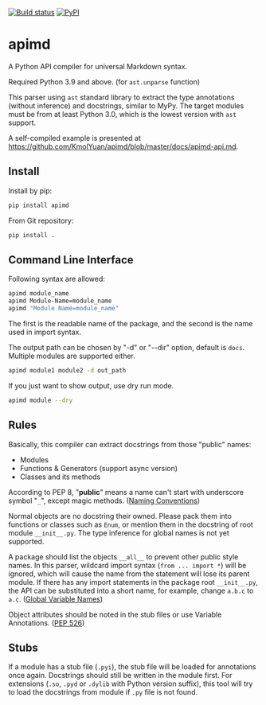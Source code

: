 [![Build status](https://img.shields.io/travis/KmolYuan/apimd.svg?logo=travis)](https://travis-ci.org/KmolYuan/apimd)
[![PyPI](https://img.shields.io/pypi/v/apimd.svg)](https://pypi.org/project/apimd/)

# apimd

A Python API compiler for universal Markdown syntax.

Required Python 3.9 and above. (for `ast.unparse` function)

This parser using `ast` standard library to extract the type annotations (without inference) and docstrings, similar to MyPy.
The target modules must be from at least Python 3.0, which is the lowest version with `ast` support.

A self-compiled example is presented at <https://github.com/KmolYuan/apimd/blob/master/docs/apimd-api.md>.

## Install

Install by pip:

```bash
pip install apimd
```

From Git repository:

```bash
pip install .
```

## Command Line Interface

Following syntax are allowed:

```bash
apimd module_name
apimd Module-Name=module_name
apimd "Module Name=module_name"
```

The first is the readable name of the package,
and the second is the name used in import syntax.

The output path can be chosen by "-d" or "--dir" option, default is `docs`.
Multiple modules are supported either.

```bash
apimd module1 module2 -d out_path
```

If you just want to show output, use dry run mode.

```bash
apimd module --dry
```

## Rules

Basically, this compiler can extract docstrings from those "public" names:

+ Modules
+ Functions & Generators (support async version)
+ Classes and its methods

According to PEP 8, "**public**" means a name can't start with underscore symbol "`_`",
except magic methods. ([Naming Conventions])

Normal objects are no docstring their owned.
Please pack them into functions or classes such as `Enum`,
or mention them in the docstring of root module `__init__.py`.
The type inference for global names is not yet supported.

A package should list the objects `__all__` to prevent other public style names.
In this parser, wildcard import syntax (`from ... import *`) will be ignored,
which will cause the name from the statement will lose its parent module.
If there has any import statements in the package root `__init__.py`, the API can be substituted into a short name, for example, change `a.b.c` to `a.c`.
([Global Variable Names])

Object attributes should be noted in the stub files or use Variable Annotations. ([PEP 526])

[Naming Conventions]: https://www.python.org/dev/peps/pep-0008/#naming-conventions
[Global Variable Names]: https://www.python.org/dev/peps/pep-0008/#global-variable-names
[PEP 526]: https://www.python.org/dev/peps/pep-0526/

## Stubs

If a module has a stub file (`.pyi`), the stub file will be loaded for annotations once again.
Docstrings should still be written in the module first.
For extensions (`.so`, `.pyd` or `.dylib` with Python version suffix), this tool will try to load the docstrings from module
if `.py` file is not found.
